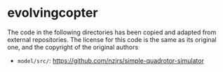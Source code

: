 # evolvingcopter

The code in the following directories has been copied and adapted from
external repositories. The license for this code is the same as its original
one, and the copyright of the original authors

 - `model/src/`: https://github.com/nzjrs/simple-quadrotor-simulator
